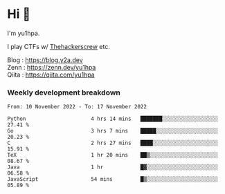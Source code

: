 # Hi 👋

I'm yu1hpa.

I play CTFs w/ [Thehackerscrew](https://www.thehackerscrew.team/) etc.

Blog : https://blog.y2a.dev  
Zenn : https://zenn.dev/yu1hpa  
Qiita : https://qiita.com/yu1hpa  

### Weekly development breakdown

<!--START_SECTION:waka-->

```text
From: 10 November 2022 - To: 17 November 2022

Python                     4 hrs 14 mins   ███████░░░░░░░░░░░░░░░░░░   27.41 %
Go                         3 hrs 7 mins    █████░░░░░░░░░░░░░░░░░░░░   20.23 %
C                          2 hrs 27 mins   ████░░░░░░░░░░░░░░░░░░░░░   15.91 %
TeX                        1 hr 20 mins    ██▒░░░░░░░░░░░░░░░░░░░░░░   08.67 %
Java                       1 hr            █▓░░░░░░░░░░░░░░░░░░░░░░░   06.58 %
JavaScript                 54 mins         █▒░░░░░░░░░░░░░░░░░░░░░░░   05.89 %
```

<!--END_SECTION:waka-->


